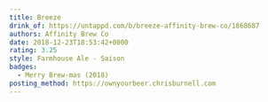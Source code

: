 ```yaml
---
title: Breeze
drink_of: https://untappd.com/b/breeze-affinity-brew-co/1868687
authors: Affinity Brew Co
date: 2018-12-23T18:53:42+0000
rating: 3.25
style: Farmhouse Ale - Saison
badges:
  - Merry Brew-mas (2018)
posting_method: https://ownyourbeer.chrisburnell.com
---
```

